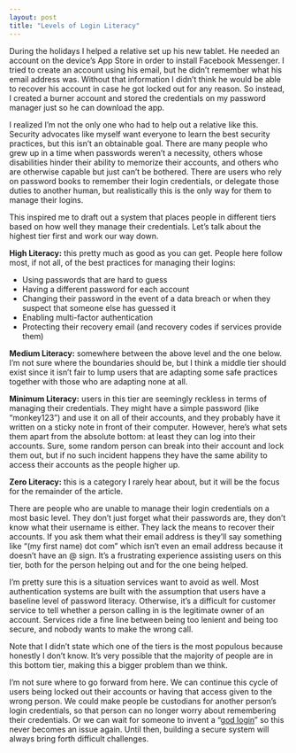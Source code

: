 ```yaml
---
layout: post
title: "Levels of Login Literacy"
---
```


During the holidays I helped a relative set up his new tablet. He needed an account on the device’s App Store in order to install Facebook Messenger. I tried to create an account using his email, but he didn’t remember what his email address was. Without that information I didn’t think he would be able to recover his account in case he got locked out for any reason. So instead, I created a burner account and stored the credentials on my password manager just so he can download the app.

I realized I’m not the only one who had to help out a relative like this. Security advocates like myself want everyone to learn the best security practices, but this isn’t an obtainable goal. There are many people who grew up in a time when passwords weren’t a necessity, others whose disabilities hinder their ability to memorize their accounts, and others who are otherwise capable but just can’t be bothered. There are users who rely on password books to remember their login credentials, or delegate those duties to another human, but realistically this is the only way for them to manage their logins.

This inspired me to draft out a system that places people in different tiers based on how well they manage their credentials. Let’s talk about the highest tier first and work our way down.

**High Literacy:** this pretty much as good as you can get. People here follow most, if not all, of the best practices for managing their logins:
* Using passwords that are hard to guess
* Having a different password for each account
* Changing their password in the event of a data breach or when they suspect that someone else has guessed it
* Enabling multi-factor authentication
* Protecting their recovery email (and recovery codes if services provide them)

**Medium Literacy:** somewhere between the above level and the one below. I’m not sure where the boundaries should be, but I think a middle tier should exist since it isn’t fair to lump users that are adapting some safe practices together with those who are adapting none at all.

**Minimum Literacy:** users in this tier are seemingly reckless in terms of managing their credentials. They might have a simple password (like “monkey123”) and use it on all of their accounts, and they probably have it written on a sticky note in front of their computer. However, here’s what sets them apart from the absolute bottom: at least they can log into their accounts. Sure, some random person can break into their account and lock them out, but if no such incident happens they have the same ability to access their accounts as the people higher up.

**Zero Literacy:** this is a category I rarely hear about, but it will be the focus for the remainder of the article.

There are people who are unable to manage their login credentials on a most basic level. They don’t just forget what their passwords are, they don’t know what their username is either. They lack the means to recover their accounts. If you ask them what their email address is they’ll say something like “(my first name) dot com” which isn’t even an email address because it doesn’t have an @ sign. It’s a frustrating experience assisting users on this tier, both for the person helping out and for the one being helped.

I’m pretty sure this is a situation services want to avoid as well. Most authentication systems are built with the assumption that users have a baseline level of password literacy. Otherwise, it’s a difficult for customer service to tell whether a person calling in is the legitimate owner of an account. Services ride a fine line between being too lenient and being too secure, and nobody wants to make the wrong call.

Note that I didn’t state which one of the tiers is the most populous because honestly I don’t know. It’s very possible that the majority of people are in this bottom tier, making this a bigger problem than we think.

I’m not sure where to go forward from here. We can continue this cycle of users being locked out their accounts or having that access given to the wrong person. We could make people be custodians for another person’s login credentials, so that person can no longer worry about remembering their credentials. Or we can wait for someone to invent a “[god login](https://blog.codinghorror.com/the-god-login/)” so this never becomes an issue again. Until then, building a secure system will always bring forth difficult challenges.
